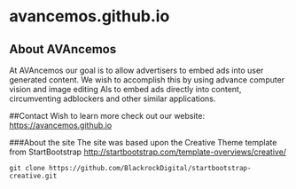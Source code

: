 # avancemos.github.io

## About AVAncemos
At AVAncemos our goal is to allow advertisers to embed ads into user generated content. 
We wish to accomplish this by using advance computer vision and image editing AIs to embed ads directly into content, circumventing adblockers and other similar applications.

##Contact
Wish to learn more check out our website: https://avancemos.github.io

###About the site
The site was based upon the Creative Theme template from StartBootstrap http://startbootstrap.com/template-overviews/creative/


    git clone https://github.com/BlackrockDigital/startbootstrap-creative.git

